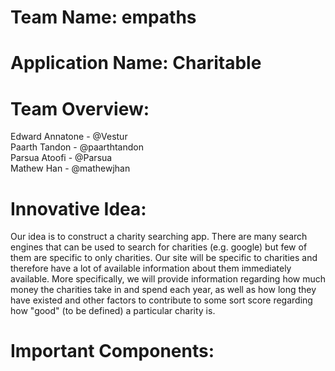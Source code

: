 # Team Name: empaths
# Application Name: Charitable
# Team Overview: 
Edward Annatone - @Vestur \
Paarth Tandon - @paarthtandon \
Parsua Atoofi - @Parsua \
Mathew Han - @mathewjhan
# Innovative Idea:
Our idea is to construct a charity searching app. There are many search engines that can be used to search for charities (e.g. google) but few of them are specific to only charities. Our site will be specific to charities and therefore have a lot of available information about them immediately available. More specifically, we will provide information regarding how much money the charities take in and spend each year, as well as how long they have existed and other factors to contribute to some sort score regarding how "good" (to be defined) a particular charity is. 
# Important Components: